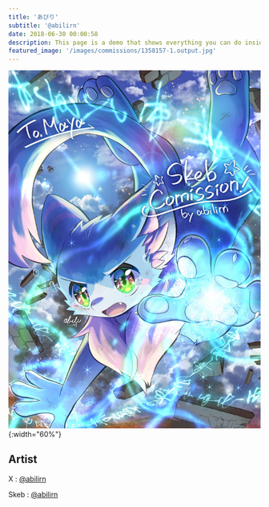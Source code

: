 ```yaml
---
title: 'あびり'
subtitle: '@abilirn'
date: 2018-06-30 00:00:58
description: This page is a demo that shows everything you can do inside portfolio and blog posts.
featured_image: '/images/commissions/1358157-1.output.jpg'
---
```


![](/images/commissions/1358157-1.output.jpg){:width="60%"}

## Artist

X : [@abilirn](https://twitter.com/abilirn)

Skeb : [@abilirn](https://skeb.jp/@abilirn)